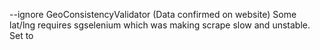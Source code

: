 --ignore GeoConsistencyValidator (Data confirmed on website)
Some lat/lng requires sgselenium which was making scrape slow and unstable. Set to <INACCESSIBLE>

